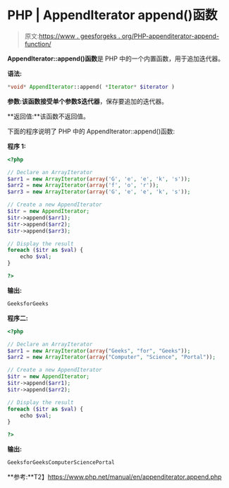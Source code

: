 # PHP | AppendIterator append()函数

> 原文:[https://www . geesforgeks . org/PHP-appenditerator-append-function/](https://www.geeksforgeeks.org/php-appenditerator-append-function/)

**AppendIterator::append()函数**是 PHP 中的一个内置函数，用于追加迭代器。

**语法:**

```php
*void* AppendIterator::append( *Iterator* $iterator )
```

**参数:**该函数接受单个参数**$迭代器**，保存要追加的迭代器。

**返回值:**该函数不返回值。

下面的程序说明了 PHP 中的 AppendIterator::append()函数:

**程序 1:**

```php
<?php

// Declare an ArrayIterator
$arr1 = new ArrayIterator(array('G', 'e', 'e', 'k', 's'));
$arr2 = new ArrayIterator(array('f', 'o', 'r'));
$arr3 = new ArrayIterator(array('G', 'e', 'e', 'k', 's'));

// Create a new AppendIterator
$itr = new AppendIterator;
$itr->append($arr1);
$itr->append($arr2);
$itr->append($arr3);

// Display the result
foreach ($itr as $val) {
    echo $val;
}

?>
```

**输出:**

```php
GeeksforGeeks

```

**程序二:**

```php
<?php

// Declare an ArrayIterator
$arr1 = new ArrayIterator(array("Geeks", "for", "Geeks"));
$arr2 = new ArrayIterator(array("Computer", "Science", "Portal"));

// Create a new AppendIterator
$itr = new AppendIterator;
$itr->append($arr1);
$itr->append($arr2);

// Display the result
foreach ($itr as $val) {
    echo $val;
}

?>
```

**输出:**

```php
GeeksforGeeksComputerSciencePortal

```

**参考:**T2】https://www.php.net/manual/en/appenditerator.append.php